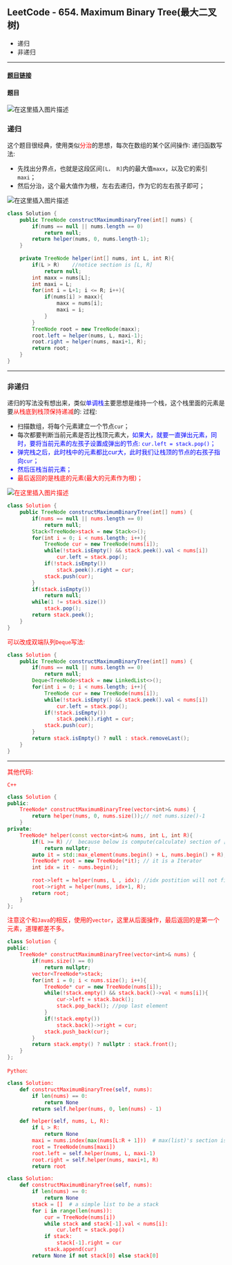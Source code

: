 ﻿## LeetCode - 654. Maximum Binary Tree(最大二叉树)
* 递归
* 非递归

***
#### [题目链接](https://leetcode.com/problems/maximum-binary-tree/)

#### 题目
![在这里插入图片描述](images/654_t.png)


### 递归

这个题目很经典，使用类似<font color = red>分治</font>的思想，每次在数组的某个区间操作: 
递归函数写法: 

* 先找出分界点，也就是这段区间`[L， R]`内的最大值`maxx`，以及它的索引`maxi`；
* 然后分治，这个最大值作为根，左右去递归，作为它的左右孩子即可；

![在这里插入图片描述](images/654_s.png)
```java
class Solution {
    public TreeNode constructMaximumBinaryTree(int[] nums) {
        if(nums == null || nums.length == 0)
            return null;
        return helper(nums, 0, nums.length-1);
    }
    
    private TreeNode helper(int[] nums, int L, int R){
        if(L > R)    //notice section is [L, R]
            return null;
        int maxx = nums[L];
        int maxi = L;
        for(int i = L+1; i <= R; i++){
            if(nums[i] > maxx){
                maxx = nums[i];
                maxi = i;
            }
        }
        TreeNode root = new TreeNode(maxx);
        root.left = helper(nums, L, maxi-1);
        root.right = helper(nums, maxi+1, R);
        return root;
    }
}
```

***
### 非递归
递归的写法没有想出来，类似<font color = blue>单调栈</font>主要思想是维持一个栈，这个栈里面的元素是要<font color = red>从栈底到栈顶保持递减</font>的: 
过程:  
* 扫描数组，将每个元素建立一个节点`cur`；
* 每次都要判断当前元素是否比栈顶元素大，<font color=  blue>如果大，就要一直弹出元素，同时，要将当前元素的左孩子设置成弹出的节点: `cur.left = stack.pop()`；
* 弹完栈之后，此时栈中的元素都比cur大，此时我们让栈顶的节点的右孩子指向`cur`；
* 然后压栈当前元素；
* <font color = red>最后返回的是栈底的元素(最大的元素作为根)；

![在这里插入图片描述](images/654_s2.png)
```java
class Solution {
    public TreeNode constructMaximumBinaryTree(int[] nums) {
        if(nums == null || nums.length == 0)
            return null;
        Stack<TreeNode>stack = new Stack<>();
        for(int i = 0; i < nums.length; i++){
            TreeNode cur = new TreeNode(nums[i]);
            while(!stack.isEmpty() && stack.peek().val < nums[i])                
                cur.left = stack.pop();
            if(!stack.isEmpty())
                stack.peek().right = cur;
            stack.push(cur);
        }
        if(stack.isEmpty())
            return null;
        while(1 != stack.size())
            stack.pop();
        return stack.peek();
    }
}
```
可以改成双端队列`Deque`写法: 

```java
class Solution {
    public TreeNode constructMaximumBinaryTree(int[] nums) {
        if(nums == null || nums.length == 0)
            return null;
        Deque<TreeNode>stack = new LinkedList<>();
        for(int i = 0; i < nums.length; i++){
            TreeNode cur = new TreeNode(nums[i]);
            while(!stack.isEmpty() && stack.peek().val < nums[i])                
                cur.left = stack.pop();
            if(!stack.isEmpty())
                stack.peek().right = cur;
            stack.push(cur);
        }
        return stack.isEmpty() ? null : stack.removeLast();
    }
}
```

***
其他代码: 

`C++`

```cpp
class Solution {
public:
    TreeNode* constructMaximumBinaryTree(vector<int>& nums) {
        return helper(nums, 0, nums.size());// not nums.size()-1
    }
private:
    TreeNode* helper(const vector<int>& nums, int L, int R){
        if(L >= R) //  because below is compute(calculate) section of [L, R), instead [L, R]
            return nullptr;
        auto it = std::max_element(nums.begin() + L, nums.begin() + R);//computer [L,R)'s max value, return position iterator;
        TreeNode* root = new TreeNode(*it); // it is a Iterator
        int idx = it - nums.begin();
        
        root->left = helper(nums, L , idx); //idx postition will not figure in
        root->right = helper(nums, idx+1, R);
        return root;
    }
};
```

注意这个和`Java`的相反，使用的`vector`，这里从后面操作，最后返回的是第一个元素，道理都差不多。
```cpp
class Solution {
public:
    TreeNode* constructMaximumBinaryTree(vector<int>& nums) {
        if(nums.size() == 0)
            return nullptr;
        vector<TreeNode*>stack;
        for(int i = 0; i < nums.size(); i++){
            TreeNode* cur = new TreeNode(nums[i]);
            while(!stack.empty() && stack.back()->val < nums[i]){
                cur->left = stack.back();
                stack.pop_back(); //pop last element
            }
            if(!stack.empty())
                stack.back()->right = cur;
            stack.push_back(cur);
        }
        return stack.empty() ? nullptr : stack.front();
    }
};
```

`Python`:

```python
class Solution:
    def constructMaximumBinaryTree(self, nums):
        if len(nums) == 0:
            return None
        return self.helper(nums, 0, len(nums) - 1)

    def helper(self, nums, L, R):
        if L > R:
            return None
        maxi = nums.index(max(nums[L:R + 1]))  # max(list)'s section is [L, R), so is R+1
        root = TreeNode(nums[maxi])
        root.left = self.helper(nums, L, maxi-1)
        root.right = self.helper(nums, maxi+1, R)
        return root
```

```python
class Solution:
    def constructMaximumBinaryTree(self, nums):
        if len(nums) == 0:
            return None
        stack = []  # a simple list to be a stack
        for i in range(len(nums)):
            cur = TreeNode(nums[i])
            while stack and stack[-1].val < nums[i]:
                cur.left = stack.pop()
            if stack:
                stack[-1].right = cur
            stack.append(cur)
        return None if not stack[0] else stack[0]
```


